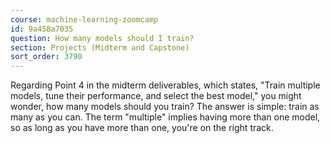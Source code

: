 ```yaml
---
course: machine-learning-zoomcamp
id: 9a458a7035
question: How many models should I train?
section: Projects (Midterm and Capstone)
sort_order: 3790
---
```


Regarding Point 4 in the midterm deliverables, which states, "Train multiple models, tune their performance, and select the best model," you might wonder, how many models should you train? The answer is simple: train as many as you can. The term "multiple" implies having more than one model, so as long as you have more than one, you're on the right track.

